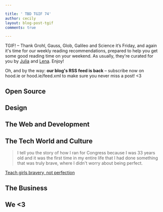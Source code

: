 ```yaml
---

title: ' TBD TGIF 74'
author: cecily
layout: blog-post-tgif
comments: true

---
```



TGIF! – Thank Grohl, Gauss, Glob, Galileo and Science it’s Friday, and again it's time for our weekly reading recommendations, prepared to help you get some good reading time on your weekend. As usually, they're curated for you by [Julia](http://twitter.com/juschm) and [Lena](http://twitter.com/lrnrd). Enjoy!

Oh, and by the way: <b>our blog's RSS feed is back</b> – subscribe now on hood.ie or hood.ie/feed.xml to make sure you never miss a post! <3


## Open Source


## Design


## The Web and Development


## The Tech World and Culture

>I tell you the story of how I ran for Congress because I was 33 years old and it was the first time in my entire life that I had done something that was truly brave, where I didn't worry about being perfect.

[Teach girls bravery, not perfection](http://www.ted.com/talks/reshma_saujani_teach_girls_bravery_not_perfection/transcript?language=en)


## The Business


## We <3
